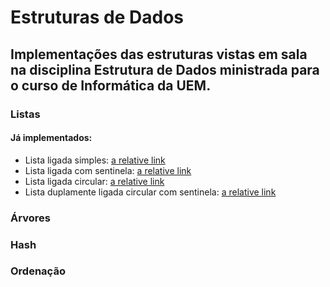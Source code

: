 # Estruturas de Dados

## Implementações das estruturas vistas em sala na disciplina Estrutura de Dados ministrada para o curso de Informática da UEM.

### Listas

#### Já implementados:

- Lista ligada simples: [a relative link](implementacoes_listas/lista_ligada.py)
- Lista ligada com sentinela: [a relative link](implementacoes_listas/lista_sentinela.py)
- Lista ligada circular: [a relative link](implementacoes_listas/lista_circular.py)
- Lista duplamente ligada circular com sentinela: [a relative link](implementacoes/lista_dupla_circ_sent.py)

### Árvores

### Hash

### Ordenação




